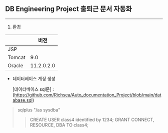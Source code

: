 <h2> DB Engineering Project  출퇴근 문서 자동화</h2>

-------



1. 환경

|        | 버전       |
| ------ | ---------- |
| JSP    |            |
| Tomcat | 9.0        |
| Oracle | 11.2.0.2.0 |



* 데이터베이스 계정 생성

  [데이터베이스 sql문] : (https://github.com/Richsea/Auto_documentation_Project/blob/main/database.sql)

>sqlplus "/as sysdba"
>
>> CREATE USER class4 identified by 1234;
>> GRANT CONNECT, RESOURCE, DBA TO class4;

